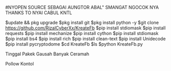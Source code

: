 #NYOPEN SOURCE
SEBAGAI AUNGTOR ABAL" SMANGAT NGOCOK NYA
THANKS TO NYAI CABUL KNTL

$update && pkg upgrade
$pkg install git
$pkg install python -y
$git clone https://github.com/RizalCyberXx/KreateFb
$pip install stdiomask
$pip install requests
$pip install mechanize
$pip install cython
$pip install stdiomask
$pip install bs4
$pip install rich
$pip install clean-text
$pip install Unidecode
$pip install pycryptodome
$cd KreateFb
$ls
$python KreateFb.py

Tinggal Pakek Gausah Banyak Ceramah

Pollow Kontol
